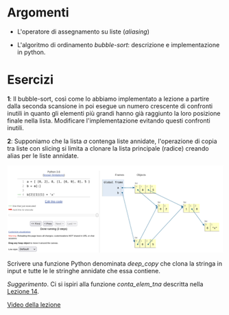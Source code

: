 # Argomenti

* L'operatore di assegnamento su liste (*aliasing*)

* L'algoritmo di ordinamento *bubble-sort*: descrizione e implementazione in python.

# Esercizi

**1**: Il bubble-sort, così come lo abbiamo implementato a lezione a partire dalla seconda scansione in poi esegue un numero crescente di confronti inutili in quanto gli elementi più grandi hanno già raggiunto la loro posizione finale nella lista. Modificare l'implementazione evitando questi confronti inutili.

**2**: Supponiamo che la lista *a* contenga liste annidate, l'operazione di copia tra liste con slicing si limita a clonare la lista principale (radice) creando 
alias per le liste annidate. 

![immagine](clonazione_superficiale.png)

Scrivere una funzione Python denominata *deep_copy* che clona la stringa in input e tutte le le stringhe annidate che essa contiene.

*Suggerimento*. Ci si ispiri alla funzione *conta_elem_tna* descritta nella [Lezione 14](https://github.com/glucatv/Programmazione-dei-Calcolatori-aa21-22/tree/main/20211125-lezione_14).

[Video della lezione](https://www.dropbox.com/s/h6rnafnko9b3y3a/20211202-lezione_16.mp4?dl=1)